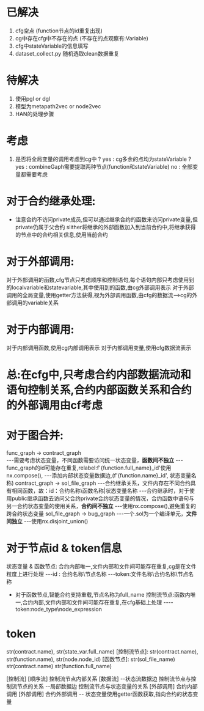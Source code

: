 # 已解决
1. cfg空点 (function节点的id重复出现)
2. cg中存在cfg中不存在的点 (不存在的点观察有:Variable)
3. cfg中stateVariable的信息填写
4. dataset_collect.py 随机选取clean数据重复
# 待解决
1. 使用pgl or dgl
2. 模型为metapath2vec or node2vec
3. HAN的处理步骤
# 考虑
1. 是否将全局变量的调用考虑到cg中 ?
yes : cg多余的点均为stateVariable ? 
    yes : combineGaph需要提取两种节点(function和stateVariable) 
    no : 全部变量都需要考虑




# 对于合约继承处理: 
* 注意合约不访问private成员,但可以通过继承合约的函数来访问private变量,但private仍属于父合约
slither将继承的外部函数加入到当前合约中,将继承获得的节点中的合约相关信息,使用当前合约
# 对于外部调用: 
对于外部调用的函数,cfg节点只考虑顺序和控制语句,每个语句内部只考虑使用到的localvariable和statevariable,其中使用到的函数,由cg外部调用表示
对于外部调用的全局变量,使用getter方法获得,视为外部调用函数,由cfg的数据流-->cg的外部调用的variable关系
# 对于内部调用:
对于内部调用函数,使用cg内部调用表示
对于内部调用变量,使用cfg数据流表示

# 总:在cfg中,只考虑合约内部数据流动和语句控制关系,合约内部函数关系和合约的外部调用由cf考虑

# 对于图合并:
func_graph -> contract_graph      
---需要考虑状态变量，不同函数需要访问统一状态变量，**函数间不独立**
---func_graph的id可能存在重复,relabel:f'{function.full_name}_id'使用nx.compose(),
---添加内部状态变量数据边,(f'{function.name}_id', 状态变量名称)
contract_graph -> sol_file_graph
---合约继承关系，文件内存在不同合约具有相同函数，故：id：合约名称\函数名称|状态变量名称
---合约继承时，对于使用public继承函数去访问父合约private合约状态变量的情况，合约函数中语句与另一合约状态变量的使用关系，**合约间不独立**
---使用nx.compose(),避免重复的跨合约状态变量
sol_file_graph -> bug_graph
---一个.sol为一个编译单元，**文件间独立**
---使用nx.disjoint_union()

# 对于节点id & token信息
状态变量 & 函数节点: 合约内部唯一,文件内部和文件间可能存在重复,cg是在文件粒度上进行处理
---id : 合约名称\节点名称
---token:文件名称\合约名称\节点名称
* 对于函数节点,智能合约支持重载,节点名称为full_name
控制流节点:函数内唯一,合约内部,文件内部和文件间可能存在重复,在cfg基础上处理
----token:node_type\node_expression

# token
[状态变量]:
str(sol_file_name)
str(contract.name),
str(state_var.full_name)
[控制流节点]:
str(contract.name),
str(function.name),
str(node.node_id)
[函数节点]:
str(sol_file_name)
str(contract.name)
str(function.full_name)

[控制流] [顺序流] 控制流节点内部关系
[数据流] 
--状态流数据边 控制流节点与控制流节点的关系
--局部数据边 控制流节点与状态变量的关系
[外部调用] 合约内部调用
[外部调用] 合约外部调用 -- 状态变量使用getter函数获取,指向合约的状态变量